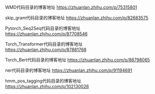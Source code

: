 WMD代码目录的博客地址
https://zhuanlan.zhihu.com/p/75315801

skip_gram代码目录的博客地址
https://zhuanlan.zhihu.com/p/82683575

Pytorch_Seq2Seq代码目录的博客地址
https://zhuanlan.zhihu.com/p/87708546

Torch_Transformer代码目录的博客地址
https://zhuanlan.zhihu.com/p/87881768

Torch_Bert代码目录的博客地址
https://zhuanlan.zhihu.com/p/88798065

ner代码目录的博客地址
https://zhuanlan.zhihu.com/p/91194691

hmm_pos_tagging代码目录的博客地址
https://zhuanlan.zhihu.com/p/102130026
